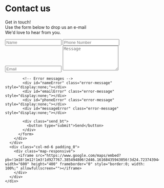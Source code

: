 <!DOCTYPE html>
<html lang="en">
<head>
<!-- basic -->
<meta charset="utf-8">
<meta http-equiv="X-UA-Compatible" content="IE=edge">
<meta name="viewport" content="width=device-width, initial-scale=1">
<!-- mobile metas -->
<meta name="viewport" content="width=device-width, initial-scale=1">
<meta name="viewport" content="initial-scale=1, maximum-scale=1">
<!-- site metas -->
<title>Contact</title>
<meta name="keywords" content="">
<meta name="description" content="">
<meta name="author" content=""> 
<!-- bootstrap css -->
<link rel="stylesheet" type="text/css" href="css/bootstrap.min.css">
<!-- style css -->
<link rel="stylesheet" type="text/css" href="./style.css">
<!-- Responsive-->
<link rel="stylesheet" href="css/responsive.css">
<!-- fevicon -->
<link rel="icon" href="images/fevicon.png" type="image/gif" />
<!-- Scrollbar Custom CSS -->
<link rel="stylesheet" href="css/jquery.mCustomScrollbar.min.css">
<!-- Tweaks for older IEs-->
<link rel="stylesheet" href="https://netdna.bootstrapcdn.com/font-awesome/4.0.3/css/font-awesome.css">
<!-- owl stylesheets --> 
<link rel="stylesheet" href="css/owl.carousel.min.css">
<link rel="stylesheet" href="css/owl.theme.default.min.css">
<link rel="stylesheet" href="https://cdnjs.cloudflare.com/ajax/libs/fancybox/2.1.5/jquery.fancybox.min.css" media="screen">
<link rel="stylesheet" href="css/bootstrap.min.css">
<link rel="stylesheet" href="css/animate.css">
</head>
<body>
<div class="container-fluid">
  <h1 class="what_taital">Contact us</h1>
  <p class="amet_text">Get in touch!<br>Use the form below to drop us an e-mail<br>We'd love to hear from you.</p>
  <div class="contact_section2">
    <div class="row">
      <div class="col-md-6 padding_left_0">
        <div class="mail_section">
          <form id="contactForm">
            <input type="text" class="mail_text_1" id="name" placeholder="Name" name="Name">
            <input type="text" class="mail_text_1" id="phone" placeholder="Phone Number" name="Phone Number">
            <input type="email" class="mail_text_1" id="email" placeholder="Email" name="Email">
            <textarea class="massage_text" id="message" placeholder="Message" rows="5" name="Message"></textarea>

            <!-- Error messages -->
            <div id="nameError" class="error-message" style="display:none;"></div>
            <div id="emailError" class="error-message" style="display:none;"></div>
            <div id="phoneError" class="error-message" style="display:none;"></div>
            <div id="messageError" class="error-message" style="display:none;"></div>

            <div class="send_bt">
              <button type="submit">Send</button>
            </div>
          </form>
        </div>
      </div>
      <div class="col-md-6 padding_0">
        <div class="map-responsive">
          <iframe src="https://www.google.com/maps/embed?pb=!1m18!1m12!1m3!1d927767.385494806!2d46.16168435943056!3d24.723743944814256!2m3!1f0!2f0!3f0!3m2!1i1024!2i768!4f13.1!3m3!1m2!1s0x3e2f03890d489399%3A0xba974d1c98e79fd5!2sRiyadh%20Saudi%20Arabia!5e0!3m2!1sen!2sin!4v1736700645850!5m2!1sen!2sin" width="600" height="400" frameborder="0" style="border:0; width: 100%;" allowfullscreen=""></iframe>
        </div>
      </div>
    </div>
  </div>
</div>
</body>
</html>
